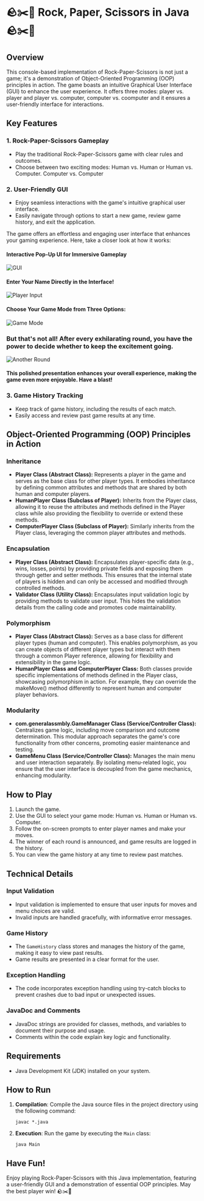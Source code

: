 
# 🪨✂️📄 Rock, Paper, Scissors in Java 🪨✂️📄

## Overview
This console-based implementation of Rock-Paper-Scissors is not just a game; it's a demonstration of Object-Oriented Programming (OOP) principles in action. The game boasts an intuitive Graphical User Interface (GUI) to enhance the user experience. It offers three modes: player vs. player and player vs. computer, computer vs. coomputer and it ensures a user-friendly interface for interactions.

## Key Features

### 1. Rock-Paper-Scissors Gameplay
- Play the traditional Rock-Paper-Scissors game with clear rules and outcomes.
- Choose between two exciting modes: Human vs. Human or Human vs. Computer. Computer vs. Computer


### 2. User-Friendly GUI
- Enjoy seamless interactions with the game's intuitive graphical user interface.
- Easily navigate through options to start a new game, review game history, and exit the application.

The game offers an effortless and engaging user interface that enhances your gaming experience. Here, take a closer look at how it works:

#### Interactive Pop-Up UI for Immersive Gameplay
![GUI](https://github.com/ShaylaWhite/Rock-Paper-Scissors-in-Java/raw/main/src/com/generalassmbly/images/gui.png)

#### Enter Your Name Directly in the Interface!
![Player Input](https://github.com/ShaylaWhite/Rock-Paper-Scissors-in-Java/raw/main/src/com/generalassmbly/images/playerinput.png)

#### Choose Your Game Mode from Three Options:
![Game Mode](https://github.com/ShaylaWhite/Rock-Paper-Scissors-in-Java/raw/main/src/com/generalassmbly/images/game%20mode.png)

### But that's not all! After every exhilarating round, you have the power to decide whether to keep the excitement going.
![Another Round](https://github.com/ShaylaWhite/Rock-Paper-Scissors-in-Java/raw/main/src/com/generalassmbly/images/anotherround.png)

#### This polished presentation enhances your overall experience, making the game even more enjoyable. Have a blast!


### 3. Game History Tracking
- Keep track of game history, including the results of each match.
- Easily access and review past game results at any time.

## Object-Oriented Programming (OOP) Principles in Action

### Inheritance
- **Player Class (Abstract Class):** Represents a player in the game and serves as the base class for other player types. It embodies inheritance by defining common attributes and methods that are shared by both human and computer players.
- **HumanPlayer Class (Subclass of Player):** Inherits from the Player class, allowing it to reuse the attributes and methods defined in the Player class while also providing the flexibility to override or extend these methods.
- **ComputerPlayer Class (Subclass of Player):** Similarly inherits from the Player class, leveraging the common player attributes and methods.

### Encapsulation
- **Player Class (Abstract Class):** Encapsulates player-specific data (e.g., wins, losses, points) by providing private fields and exposing them through getter and setter methods. This ensures that the internal state of players is hidden and can only be accessed and modified through controlled methods.
- **Validator Class (Utility Class):** Encapsulates input validation logic by providing methods to validate user input. This hides the validation details from the calling code and promotes code maintainability.

### Polymorphism
- **Player Class (Abstract Class):** Serves as a base class for different player types (human and computer). This enables polymorphism, as you can create objects of different player types but interact with them through a common Player reference, allowing for flexibility and extensibility in the game logic.
- **HumanPlayer Class and ComputerPlayer Class:** Both classes provide specific implementations of methods defined in the Player class, showcasing polymorphism in action. For example, they can override the makeMove() method differently to represent human and computer player behaviors.

### Modularity
- **com.generalassmbly.GameManager Class (Service/Controller Class):** Centralizes game logic, including move comparison and outcome determination. This modular approach separates the game's core functionality from other concerns, promoting easier maintenance and testing.
- **GameMenu Class (Service/Controller Class):** Manages the main menu and user interaction separately. By isolating menu-related logic, you ensure that the user interface is decoupled from the game mechanics, enhancing modularity.

## How to Play
1. Launch the game.
2. Use the GUI to select your game mode: Human vs. Human or Human vs. Computer.
3. Follow the on-screen prompts to enter player names and make your moves.
4. The winner of each round is announced, and game results are logged in the history.
5. You can view the game history at any time to review past matches.

## Technical Details

### Input Validation
- Input validation is implemented to ensure that user inputs for moves and menu choices are valid.
- Invalid inputs are handled gracefully, with informative error messages.

### Game History
- The `GameHistory` class stores and manages the history of the game, making it easy to view past results.
- Game results are presented in a clear format for the user.

### Exception Handling
- The code incorporates exception handling using try-catch blocks to prevent crashes due to bad input or unexpected issues.

### JavaDoc and Comments
- JavaDoc strings are provided for classes, methods, and variables to document their purpose and usage.
- Comments within the code explain key logic and functionality.

## Requirements
- Java Development Kit (JDK) installed on your system.


## How to Run

1. **Compilation**: Compile the Java source files in the project directory using the following command:
   
   ```
   javac *.java
   ```

2. **Execution**: Run the game by executing the `Main` class:

   ```
   java Main
   ```

## Have Fun!

Enjoy playing Rock-Paper-Scissors with this Java implementation, featuring a user-friendly GUI and a demonstration of essential OOP principles. May the best player win! 🪨✂️📄



